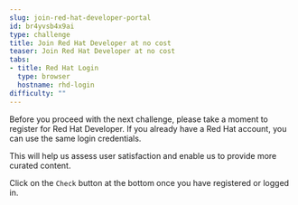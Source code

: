 ```yaml
---
slug: join-red-hat-developer-portal
id: br4yvsb4x9ai
type: challenge
title: Join Red Hat Developer at no cost
teaser: Join Red Hat Developer at no cost
tabs:
- title: Red Hat Login
  type: browser
  hostname: rhd-login
difficulty: ""
---
```

Before you proceed with the next challenge, please take a moment to register for Red Hat Developer. If you already have a Red Hat account, you can use the same login credentials.

This will help us assess user satisfaction and enable us to provide more curated content.

Click on the `Check` button at the bottom once you have registered or logged in.
